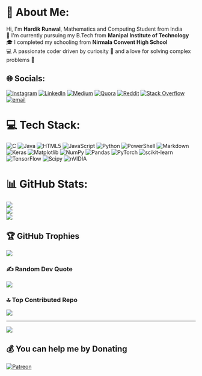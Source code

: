 # 💫 About Me:
Hi, I'm **Hardik Runwal**, Mathematics and Computing Student from India  
🔬 I'm currently pursuing my B.Tech from **Manipal Institute of Technology**  
🎓 I completed my schooling from **Nirmala Convent High School**  
💻 A passionate coder driven by curiosity 🤔 and a love for solving complex problems 🚀  


## 🌐 Socials:
[![Instagram](https://img.shields.io/badge/Instagram-%23E4405F.svg?logo=Instagram&logoColor=white)](https://instagram.com/apka.apna.hardik) [![LinkedIn](https://img.shields.io/badge/LinkedIn-%230077B5.svg?logo=linkedin&logoColor=white)](https://linkedin.com/in/hardikrunwal) [![Medium](https://img.shields.io/badge/Medium-12100E?logo=medium&logoColor=white)](https://medium.com/@hardikrunwal123) [![Quora](https://img.shields.io/badge/Quora-%23B92B27.svg?logo=Quora&logoColor=white)](https://quora.com/profile/Hardik-Runwal-1) [![Reddit](https://img.shields.io/badge/Reddit-%23FF4500.svg?logo=Reddit&logoColor=white)](https://reddit.com/user/HardikRunwal) [![Stack Overflow](https://img.shields.io/badge/-Stackoverflow-FE7A16?logo=stack-overflow&logoColor=white)](https://stackoverflow.com/users/hardik-runwal) [![email](https://img.shields.io/badge/Email-D14836?logo=gmail&logoColor=white)](mailto:hardikrunwal123@gmail.com) 

# 💻 Tech Stack:
![C](https://img.shields.io/badge/c-%2300599C.svg?style=for-the-badge&logo=c&logoColor=white) ![Java](https://img.shields.io/badge/java-%23ED8B00.svg?style=for-the-badge&logo=openjdk&logoColor=white) ![HTML5](https://img.shields.io/badge/html5-%23E34F26.svg?style=for-the-badge&logo=html5&logoColor=white) ![JavaScript](https://img.shields.io/badge/javascript-%23323330.svg?style=for-the-badge&logo=javascript&logoColor=%23F7DF1E) ![Python](https://img.shields.io/badge/python-3670A0?style=for-the-badge&logo=python&logoColor=ffdd54) ![PowerShell](https://img.shields.io/badge/PowerShell-%235391FE.svg?style=for-the-badge&logo=powershell&logoColor=white) ![Markdown](https://img.shields.io/badge/markdown-%23000000.svg?style=for-the-badge&logo=markdown&logoColor=white) ![Keras](https://img.shields.io/badge/Keras-%23D00000.svg?style=for-the-badge&logo=Keras&logoColor=white) ![Matplotlib](https://img.shields.io/badge/Matplotlib-%23ffffff.svg?style=for-the-badge&logo=Matplotlib&logoColor=black) ![NumPy](https://img.shields.io/badge/numpy-%23013243.svg?style=for-the-badge&logo=numpy&logoColor=white) ![Pandas](https://img.shields.io/badge/pandas-%23150458.svg?style=for-the-badge&logo=pandas&logoColor=white) ![PyTorch](https://img.shields.io/badge/PyTorch-%23EE4C2C.svg?style=for-the-badge&logo=PyTorch&logoColor=white) ![scikit-learn](https://img.shields.io/badge/scikit--learn-%23F7931E.svg?style=for-the-badge&logo=scikit-learn&logoColor=white) ![TensorFlow](https://img.shields.io/badge/TensorFlow-%23FF6F00.svg?style=for-the-badge&logo=TensorFlow&logoColor=white) ![Scipy](https://img.shields.io/badge/SciPy-%230C55A5.svg?style=for-the-badge&logo=scipy&logoColor=%white) ![nVIDIA](https://img.shields.io/badge/cuda-000000.svg?style=for-the-badge&logo=nVIDIA&logoColor=green)
# 📊 GitHub Stats:
![](https://github-readme-stats.vercel.app/api?username=HardikLovesTech&theme=gotham&hide_border=false&include_all_commits=true&count_private=true)<br/>
![](https://nirzak-streak-stats.vercel.app/?user=HardikLovesTech&theme=gotham&hide_border=false)<br/>
![](https://github-readme-stats.vercel.app/api/top-langs/?username=HardikLovesTech&theme=gotham&hide_border=false&include_all_commits=true&count_private=true&layout=compact)

## 🏆 GitHub Trophies
![](https://github-profile-trophy.vercel.app/?username=HardikLovesTech&theme=radical&no-frame=false&no-bg=false&margin-w=4)

### ✍️ Random Dev Quote
![](https://quotes-github-readme.vercel.app/api?type=horizontal&theme=dark)

### 🔝 Top Contributed Repo
![](https://github-contributor-stats.vercel.app/api?username=HardikLovesTech&limit=5&theme=dark&combine_all_yearly_contributions=true)

---
[![](https://visitcount.itsvg.in/api?id=HardikLovesTech&icon=10&color=12)](https://visitcount.itsvg.in)

  ## 💰 You can help me by Donating
  [![Patreon](https://img.shields.io/badge/Patreon-F96854?style=for-the-badge&logo=patreon&logoColor=white)](https://patreon.com/HardikRunwal) 

  
<!-- Proudly created with GPRM ( https://gprm.itsvg.in ) -->
